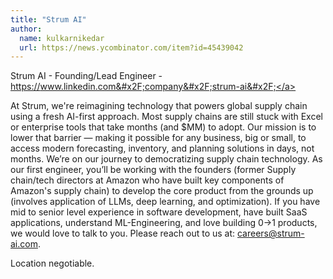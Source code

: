 ```yaml
---
title: "Strum AI"
author:
  name: kulkarnikedar
  url: https://news.ycombinator.com/item?id=45439042
---
```

Strum AI - Founding&#x2F;Lead Engineer - <a href="https:&#x2F;&#x2F;www.linkedin.com&#x2F;company&#x2F;strum-ai&#x2F;" rel="nofollow">https:&#x2F;&#x2F;www.linkedin.com&#x2F;company&#x2F;strum-ai&#x2F;</a>

At Strum, we&#x27;re reimagining technology that powers global supply chain using a fresh AI-first approach. Most supply chains are still stuck with Excel or enterprise tools that take months (and $MM) to adopt. Our mission is to lower that barrier — making it possible for any business, big or small, to access modern forecasting, inventory, and planning solutions in days, not months. We’re on our journey to democratizing supply chain technology. As our first engineer, you’ll be working with the founders (former Supply chain&#x2F;tech directors at Amazon who have built key components of Amazon&#x27;s supply chain) to develop the core product from the grounds up (involves application of LLMs, deep learning, and optimization). If you have mid to senior level experience in software development, have built SaaS applications, understand ML-Engineering, and love building 0-&gt;1 products, we would love to talk to you. Please reach out to us at: careers@strum-ai.com.

Location negotiable.
<JobApplication />
